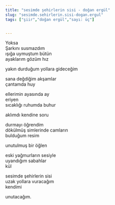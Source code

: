 ```yaml
---
title: "sesimde şehirlerin sisi - doğan ergül"
slug: "sesimde.sehirlerin.sisi-dogan.ergul"
tags: ["şiir","doğan ergül","sayı: üç"]


---
```

Yoksa\
Şarkını susmazdım\
ışığa uymuştum bütün\
ayaklarım gözüm hız

yakın durduğum yollara gideceğim

sana değdiğim akşamlar\
çantamda huy

ellerimin ayasında ay\
eriyen\
sıcaklığı ruhumda buhur

aklımdı kendine soru

durmayı öğrendim\
dökülmüş simlerinde camların\
bulduğum resim

unutulmuş bir öğlen

eski yağmurların sesiyle\
uyandığım sabahlar\
kül

sesimde şehirlerin sisi\
uzak yollara vuracağım\
kendimi

unutacağım.
